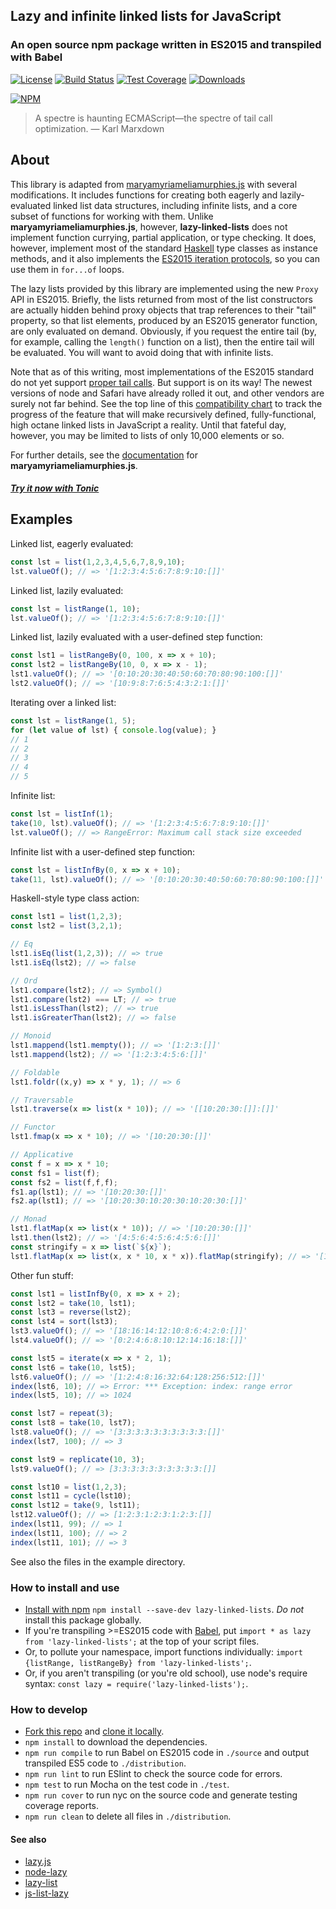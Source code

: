 ## Lazy and infinite linked lists for JavaScript

### An open source npm package written in ES2015 and transpiled with Babel

[![License](https://img.shields.io/badge/license-ISC-blue.svg)](https://github.com/sjsyrek/lazy-linked-lists/blob/master/LICENSE.txt)
[![Build Status](https://travis-ci.org/sjsyrek/lazy-linked-lists.svg?branch=master)](https://travis-ci.org/sjsyrek/lazy-linked-lists)
[![Test Coverage](https://codeclimate.com/github/sjsyrek/lazy-linked-lists/badges/coverage.svg)](https://codeclimate.com/github/sjsyrek/lazy-linked-lists/coverage)
[![Downloads](https://img.shields.io/npm/dt/lazy-linked-lists.svg?maxAge=2592000)](https://www.npmjs.com/package/lazy-linked-lists)

[![NPM](https://nodei.co/npm/lazy-linked-lists.png?downloads=true)](https://nodei.co/npm/lazy-linked-lists/)

> A spectre is haunting ECMAScript—the spectre of tail call optimization.
> — Karl Marxdown

## About

This library is adapted from [maryamyriameliamurphies.js](https://github.com/sjsyrek/maryamyriameliamurphies.js) with several modifications. It includes functions for creating both eagerly and lazily-evaluated linked list data structures, including infinite lists, and a core subset of functions for working with them. Unlike **maryamyriameliamurphies.js**, however, **lazy-linked-lists** does not implement function currying, partial application, or type checking. It does, however, implement most of the standard [Haskell](https://www.haskell.org) type classes as instance methods, and it also implements the [ES2015 iteration protocols](https://developer.mozilla.org/en-US/docs/Web/JavaScript/Reference/Iteration_protocols), so you can use them in `for...of` loops.

The lazy lists provided by this library are implemented using the new `Proxy` API in ES2015. Briefly, the lists returned from most of the list constructors are actually hidden behind proxy objects that trap references to their "tail" property, so that list elements, produced by an ES2015 generator function, are only evaluated on demand. Obviously, if you request the entire tail (by, for example, calling the `length()` function on a list), then the entire tail will be evaluated. You will want to avoid doing that with infinite lists.

Note that as of this writing, most implementations of the ES2015 standard do not yet support [proper tail calls](http://www.2ality.com/2015/06/tail-call-optimization.html). But support is on its way! The newest versions of node and Safari have already rolled it out, and other vendors are surely not far behind. See the top line of this [compatibility chart](https://kangax.github.io/compat-table/es6/) to track the progress of the feature that will make recursively defined, fully-functional, high octane linked lists in JavaScript a reality. Until that fateful day, however, you may be limited to lists of only 10,000 elements or so.

For further details, see the [documentation](http://sjsyrek.github.io/maryamyriameliamurphies.js/) for **maryamyriameliamurphies.js**.

##### [Try it now with Tonic](https://tonicdev.com/npm/lazy-linked-lists)

## Examples

Linked list, eagerly evaluated:
```js
const lst = list(1,2,3,4,5,6,7,8,9,10);
lst.valueOf(); // => '[1:2:3:4:5:6:7:8:9:10:[]]'
```

Linked list, lazily evaluated:
```js
const lst = listRange(1, 10);
lst.valueOf(); // => '[1:2:3:4:5:6:7:8:9:10:[]]'
```

Linked list, lazily evaluated with a user-defined step function:
```js
const lst1 = listRangeBy(0, 100, x => x + 10);
const lst2 = listRangeBy(10, 0, x => x - 1);
lst1.valueOf(); // => '[0:10:20:30:40:50:60:70:80:90:100:[]]'
lst2.valueOf(); // => '[10:9:8:7:6:5:4:3:2:1:[]]'
```

Iterating over a linked list:
```js
const lst = listRange(1, 5);
for (let value of lst) { console.log(value); }
// 1
// 2
// 3
// 4
// 5
```

Infinite list:
```js
const lst = listInf(1);
take(10, lst).valueOf(); // => '[1:2:3:4:5:6:7:8:9:10:[]]'
lst.valueOf(); // => RangeError: Maximum call stack size exceeded
```

Infinite list with a user-defined step function:
```js
const lst = listInfBy(0, x => x + 10);
take(11, lst).valueOf(); // => '[0:10:20:30:40:50:60:70:80:90:100:[]]'
```

Haskell-style type class action:
```js
const lst1 = list(1,2,3);
const lst2 = list(3,2,1);

// Eq
lst1.isEq(list(1,2,3)); // => true
lst1.isEq(lst2); // => false

// Ord
lst1.compare(lst2); // => Symbol()
lst1.compare(lst2) === LT; // => true
lst1.isLessThan(lst2); // => true
lst1.isGreaterThan(lst2); // => false

// Monoid
lst1.mappend(lst1.mempty()); // => '[1:2:3:[]]'
lst1.mappend(lst2); // => '[1:2:3:4:5:6:[]]'

// Foldable
lst1.foldr((x,y) => x * y, 1); // => 6

// Traversable
lst1.traverse(x => list(x * 10)); // => '[[10:20:30:[]]:[]]'

// Functor
lst1.fmap(x => x * 10); // => '[10:20:30:[]]'

// Applicative
const f = x => x * 10;
const fs1 = list(f);
const fs2 = list(f,f,f);
fs1.ap(lst1); // => '[10:20:30:[]]'
fs2.ap(lst1); // => '[10:20:30:10:20:30:10:20:30:[]]'

// Monad
lst1.flatMap(x => list(x * 10)); // => '[10:20:30:[]]'
lst1.then(lst2); // => '[4:5:6:4:5:6:4:5:6:[]]'
const stringify = x => list(`${x}`);
lst1.flatMap(x => list(x, x * 10, x * x)).flatMap(stringify); // => '[110122043309]'
```

Other fun stuff:
```js
const lst1 = listInfBy(0, x => x + 2);
const lst2 = take(10, lst1);
const lst3 = reverse(lst2);
const lst4 = sort(lst3);
lst3.valueOf(); // => '[18:16:14:12:10:8:6:4:2:0:[]]'
lst4.valueOf(); // => '[0:2:4:6:8:10:12:14:16:18:[]]'

const lst5 = iterate(x => x * 2, 1);
const lst6 = take(10, lst5);
lst6.valueOf(); // => '[1:2:4:8:16:32:64:128:256:512:[]]'
index(lst6, 10); // => Error: *** Exception: index: range error
index(lst5, 10); // => 1024

const lst7 = repeat(3);
const lst8 = take(10, lst7);
lst8.valueOf(); // => '[3:3:3:3:3:3:3:3:3:3:[]]'
index(lst7, 100); // => 3

const lst9 = replicate(10, 3);
lst9.valueOf(); // => [3:3:3:3:3:3:3:3:3:3:[]]

const lst10 = list(1,2,3);
const lst11 = cycle(lst10);
const lst12 = take(9, lst11);
lst12.valueOf(); // => [1:2:3:1:2:3:1:2:3:[]]
index(lst11, 99); // => 1
index(lst11, 100); // => 2
index(lst11, 101); // => 3
```

See also the files in the example directory.

### How to install and use

- [Install with npm](https://www.npmjs.com/package/lazy-linked-lists) `npm install --save-dev lazy-linked-lists`. _Do not_ install this package globally.
- If you're transpiling >=ES2015 code with [Babel](http://babeljs.io), put `import * as lazy from 'lazy-linked-lists';` at the top of your script files.
- Or, to pollute your namespace, import functions individually: `import {listRange, listRangeBy} from 'lazy-linked-lists';`.
- Or, if you aren't transpiling (or you're old school), use node's require syntax: `const lazy = require('lazy-linked-lists');`.

### How to develop

- [Fork this repo](https://help.github.com/articles/fork-a-repo/) and [clone it locally](https://help.github.com/articles/cloning-a-repository/).
- `npm install` to download the dependencies.
- `npm run compile` to run Babel on ES2015 code in `./source` and output transpiled ES5 code to `./distribution`.
- `npm run lint` to run ESlint to check the source code for errors.
- `npm test` to run Mocha on the test code in `./test`.
- `npm run cover` to run nyc on the source code and generate testing coverage reports.
- `npm run clean` to delete all files in `./distribution`.

#### See also

* [lazy.js](https://github.com/dtao/lazy.js)
* [node-lazy](https://github.com/pkrumins/node-lazy)
* [lazy-list](https://github.com/luochen1990/lazy-list)
* [js-list-lazy](https://github.com/dankogai/js-list-lazy)
